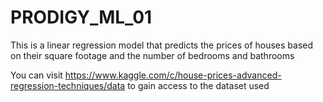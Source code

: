 # PRODIGY_ML_01
This is a linear regression model that predicts the prices of houses based on their square footage and the number of bedrooms and bathrooms

You can visit https://www.kaggle.com/c/house-prices-advanced-regression-techniques/data to gain access to the dataset used
